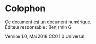 # Colophon 

Ce document est un document numérique.   
Éditeur responsable&thinsp;: [Benjamin G.](http://benjmng.eu)

Version 1.0, Mai 2018
CC0 1.0 Universal

<!-- TUTO 

Start by:	(3 dash, carriage return)
			play_number: 1
			title: Understand what people need
			(3 dash, carriage return)

h1:		#
h2:		##
h3:		###

a: 		[about the Blabla](https://blab.la)
ul: 	- Blabla
ol:		1. Blabla

Espace fine : 				&thinsp;
Espace fine insécable : 	&#8239;

-->

